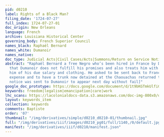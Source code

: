 ```yaml
---
pid: d0210
label: Rights of a Black Man?
filing_date: '1724-07-27'
full_index: 1724-07-27-01
doc_origin: New Orleans
language: French
archive: Louisiana Historical Center
governing_body: French Superior Council
names_black: Raphaël Bernard
names_white: Dumanoir
names_native:
doc_type: Judicial Acts|Civil Cases/Acts|Summons/Return on Service Notice
abstract: "Raphaël Bernard a free Negro who’s been hired in France by Dumanoir complains
  that Dumanoir does not fulfill his promises and also treats him with rigor, depriving
  him of his due salary and clothing. He asked to be sent back to France at Dumanoir
  expense and to have a trunk now detained at the Chaouachas returned to him. /r/n/r/n[A
  notice was sent to Dumanoir to appear next day without fail]"
google_doc_prototype: https://docs.google.com/document/d/1t9bKGTmkUlfiGEspbWWpwuotdJOy3SYp4VibetfqOmk/edit?usp=share_link
keywords: freedom|legalism|emancipation|care|work
lhc_scans: https://lacolonialdocs-data.s3.amazonaws.com/doc-img-800x0/doc-img-118745.jpg
layout: keywords_item
collection: keywords
comments: Baptiste
order: '07'
thumbnail: "/img/derivatives/simple/d0210_d0210-01/thumbnail.jpg"
full: "/img/derivatives/iiif/images/d0210_pg01/full/1140,/0/default.jpg"
manifest: "/img/derivatives/iiif/d0210/manifest.json"
---
```

